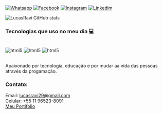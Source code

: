 [![Whatsapp](https://img.shields.io/badge/WhatsApp-25D366?style=for-the-badge&logo=whatsapp&logoColor=white)](https://wa.me/5511965238091)
[![Facebook](https://img.shields.io/badge/Facebook-1877F2?style=for-the-badge&logo=facebook&logoColor=white)](https://www.facebook.com/lucas.ravi.395/)
[![Instagram](https://img.shields.io/badge/Instagram-E4405F?style=for-the-badge&logo=instagram&logoColor=white)](https://www.instagram.com/lucass_ravi/)
[![Linkedim](https://img.shields.io/badge/LinkedIn-0077B5?style=for-the-badge&logo=linkedin&logoColor=whit)](https://www.linkedin.com/in/lucas-ravi-970633204/)

![LucasRavi GitHub stats](https://github-readme-stats.vercel.app/api?username=LucasRavi&show_icons=true&theme=dark)

### Tecnologias que uso no meu dia 💻

<div style="display: inline_block"><br/>
  <img align="center" alt="html5" src="https://img.shields.io/badge/HTML5-E34F26?style=for-the-badge&logo=html5&logoColor=white">
  <img align="center" alt="html5" src="https://img.shields.io/badge/CSS3-1572B6?style=for-the-badge&logo=css3&logoColor=white">
   <img align="center" alt="html5" src="https://img.shields.io/badge/JavaScript-F7DF1E?style=for-the-badge&logo=javascript&logoColor=black">
</div><br/>

Apaixonado por tecnologia, educação e por mudar aa vida das pessoas através da progamação.

### Contato:
 
Email: lucasravi29@gmail.com<br/>
Celular: +55 11 96523-8091<br/>
[Meu Portifolio](https://portifolio-lucasravi.vercel.app/)




